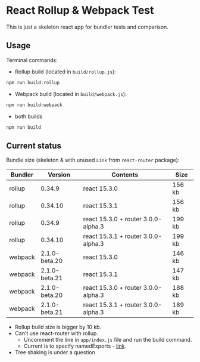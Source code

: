 # React Rollup & Webpack Test

This is just a skeleton react app for bundler tests and comparison.

## Usage

Terminal commands:

- Rollup build (located in `build/rollup.js`):

```sh
npm run build:rollup
```

- Webpack build (located in `build/webpack.js`):

```sh
npm run build:webpack
```

- both builds

```sh
npm run build
```

## Current status

Bundle size (skeleton & with unused `Link` from `react-router` package):

| Bundler | Version | Contents | Size |
| --- | --- | --- | --- |
| rollup | 0.34.9 | react 15.3.0 | 156 kb |
| rollup | 0.34.10 | react 15.3.1 | 156 kb |
| rollup | 0.34.9 | react 15.3.0  + router 3.0.0-alpha.3 | 199 kb |
| rollup | 0.34.10 | react 15.3.1  + router 3.0.0-alpha.3 | 199 kb |
| webpack | 2.1.0-beta.20 | react 15.3.0  | 146 kb |
| webpack | 2.1.0-beta.21 | react 15.3.1  | 147 kb |
| webpack | 2.1.0-beta.20 | react 15.3.0  + router 3.0.0-alpha.3 | 188 kb |
| webpack | 2.1.0-beta.21 | react 15.3.1  + router 3.0.0-alpha.3 | 189 kb |

- Rollup build size is bigger by 10 kb.
- Can't use react-router with rollup.
  - Uncomment the line in `app/index.js` file and run the build command.
  - Current is to specify namedExports - [link](https://github.com/rollup/rollup/issues/855).
- Tree shaking is under a question
